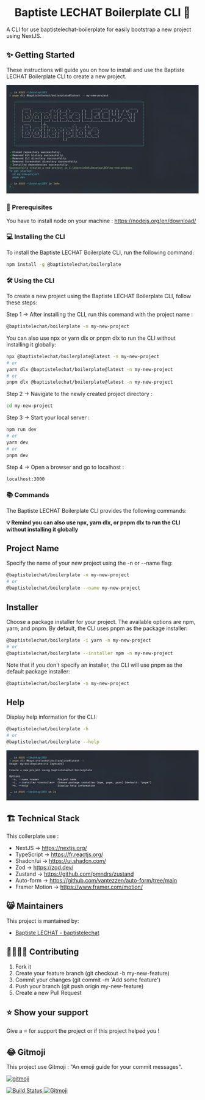 <h1 align="center">Baptiste LECHAT Boilerplate CLI 🚀</h1>

A CLI for use baptistelechat-boilerplate for easily bootstrap a new project using NextJS.

## ✨ Getting Started

These instructions will guide you on how to install and use the Baptiste LECHAT Boilerplate CLI to create a new project.

![create new project](https://github.com/baptistelechat/baptistelechat-boilerplate/blob/main/cli/screenshot/create-new-project.png?raw=true)


### 🚩 Prerequisites

You have to install node on your machine : https://nodejs.org/en/download/

### 💻 Installing the CLI

To install the Baptiste LECHAT Boilerplate CLI, run the following command:

```bash
npm install -g @baptistelechat/boilerplate
```

### 🛠️ Using the CLI

To create a new project using the Baptiste LECHAT Boilerplate CLI, follow these steps:

Step 1 → After installing the CLI, run this command with the project name :

```bash
@baptistelechat/boilerplate -n my-new-project
```

You can also use npx or yarn dlx or pnpm dlx to run the CLI without installing it globally:
```bash
npx @baptistelechat/boilerplate@latest -n my-new-project
# or
yarn dlx @baptistelechat/boilerplate@latest -n my-new-project
# or
pnpm dlx @baptistelechat/boilerplate@latest -n my-new-project
```

Step 2 → Navigate to the newly created project directory :

```bash
cd my-new-project
```

Step 3 → Start your local server :

```bash
npm run dev
# or
yarn dev
# or
pnpm dev
```

Step 4 → Open a browser and go to localhost :

```bash
localhost:3000
```

### 📚 Commands
The Baptiste LECHAT Boilerplate CLI provides the following commands:

**💡 Remind you can also use npx, yarn dlx, or pnpm dlx to run the CLI without installing it globally**

## Project Name
Specify the name of your new project using the -n or --name flag:

```bash
@baptistelechat/boilerplate -n my-new-project
# or
@baptistelechat/boilerplate --name my-new-project
```

## Installer
Choose a package installer for your project. The available options are npm, yarn, and pnpm. By default, the CLI uses pnpm as the package installer:

```bash
@baptistelechat/boilerplate -i yarn -n my-new-project
# or
@baptistelechat/boilerplate --installer npm -n my-new-project
```
Note that if you don't specify an installer, the CLI will use pnpm as the default package installer:

```bash
@baptistelechat/boilerplate -n my-new-project
```

## Help
Display help information for the CLI:

```bash
@baptistelechat/boilerplate -h
# or
@baptistelechat/boilerplate --help
```
![help](https://github.com/baptistelechat/baptistelechat-boilerplate/blob/main/cli/screenshot/help.png?raw=true)

## 🏗 Technical Stack

This coilerplate use :
- NextJS → https://nextjs.org/
- TypeScript → https://fr.reactjs.org/
- Shadcn/ui → https://ui.shadcn.com/
- Zod → https://zod.dev/
- Zustand → https://github.com/pmndrs/zustand 
- Auto-form → https://github.com/vantezzen/auto-form/tree/main
- Framer Motion → https://www.framer.com/motion/

## 😸 Maintainers

This project is mantained by:

- [Baptiste LECHAT - baptistelechat](https://github.com/baptistelechat)

## 👨‍💻👩‍💻 Contributing

1. Fork it
2. Create your feature branch (git checkout -b my-new-feature)
3. Commit your changes (git commit -m 'Add some feature')
4. Push your branch (git push origin my-new-feature)
5. Create a new Pull Request

## ⭐ Show your support

Give a ⭐️ for support the project or if this project helped you !

## 😂 Gitmoji

This project use Gitmoji : "An emoji guide for your commit messages".

<p align="left">
	<a href="https://gitmoji.carloscuesta.me">
		<img src="https://cloud.githubusercontent.com/assets/7629661/20073135/4e3db2c2-a52b-11e6-85e1-661a8212045a.gif" width="250" alt="gitmoji">
	</a>
</p>
<p align="left">
	<a href="https://travis-ci.org/carloscuesta/gitmoji">
		<img src="https://img.shields.io/travis/carloscuesta/gitmoji/master?style=flat-square"
			 alt="Build Status">
	</a>
	<a href="https://gitmoji.carloscuesta.me">
		<img src="https://img.shields.io/badge/gitmoji-%20😜%20😍-FFDD67.svg?style=flat-square"
			 alt="Gitmoji">
	</a>
</p>
